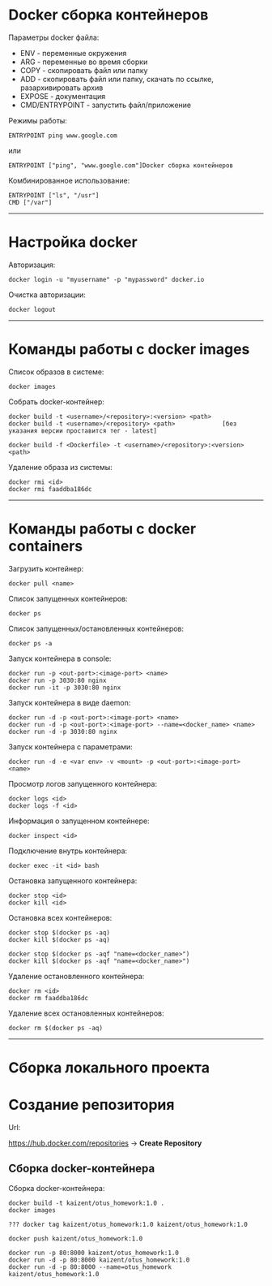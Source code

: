 # Docker сборка контейнеров

Параметры docker файла:

* ENV - переменные окружения
* ARG - переменные во время сборки
* COPY - скопировать файл или папку
* ADD - скопировать файл или папку, скачать по ссылке, разархивировать архив
* EXPOSE - документация
* CMD/ENTRYPOINT - запустить файл/приложение

Режимы работы:

    ENTRYPOINT ping www.google.com

или

    ENTRYPOINT ["ping", "www.google.com"]Docker сборка контейнеров

Комбинированное использование:

    ENTRYPOINT ["ls", "/usr"]
    CMD ["/var"]

--------------------------------------------------------------------------------

# Настройка docker

Авторизация:

    docker login -u "myusername" -p "mypassword" docker.io

Очистка авторизации:

    docker logout

--------------------------------------------------------------------------------

# Команды работы с docker images

Список образов в системе:

    docker images
    
Собрать docker-контейнер:

    docker build -t <username>/<repository>:<version> <path>
    docker build -t <username>/<repository> <path>             [без указания версии проставится тег - latest]

    docker build -f <Dockerfile> -t <username>/<repository>:<version> <path>

Удаление образа из системы:

    docker rmi <id>
    docker rmi faaddba186dc

--------------------------------------------------------------------------------

# Команды работы с docker containers

Загрузить контейнер:

    docker pull <name>

Список запущенных контейнеров:

    docker ps

Список запущенных/остановленных контейнеров:

    docker ps -a
    
Запуск контейнера в console:

    docker run -p <out-port>:<image-port> <name>
    docker run -p 3030:80 nginx
    docker run -it -p 3030:80 nginx

Запуск контейнера в виде daemon:

    docker run -d -p <out-port>:<image-port> <name>
    docker run -d -p <out-port>:<image-port> --name=<docker_name> <name>
    docker run -d -p 3030:80 nginx

Запуск контейнера с параметрами:

    docker run -d -e <var env> -v <mount> -p <out-port>:<image-port> <name>

Просмотр логов запущенного контейнера:

    docker logs <id>
    docker logs -f <id>

Информация о запущенном контейнере:

    docker inspect <id>

Подключение внутрь контейнера:

    docker exec -it <id> bash
    
Остановка запущенного контейнера:

    docker stop <id>
    docker kill <id>

Остановка всех контейнеров:

    docker stop $(docker ps -aq)
    docker kill $(docker ps -aq)

    docker stop $(docker ps -aqf "name=<docker_name>")
    docker kill $(docker ps -aqf "name=<docker_name>")

Удаление остановленного контейнера:

    docker rm <id>
    docker rm faaddba186dc

Удаление всех остановленных контейнеров:

    docker rm $(docker ps -aq)

--------------------------------------------------------------------------------

# Сборка локального проекта

# Создание репозитория

Url:

https://hub.docker.com/repositories -> **Create Repository**

## Сборка docker-контейнера

Сборка docker-контейнера:

    docker build -t kaizent/otus_homework:1.0 .
    docker images

    ??? docker tag kaizent/otus_homework:1.0 kaizent/otus_homework:1.0

    docker push kaizent/otus_homework:1.0
    
    docker run -p 80:8000 kaizent/otus_homework:1.0
    docker run -d -p 80:8000 kaizent/otus_homework:1.0
    docker run -d -p 80:8000 --name=otus_homework kaizent/otus_homework:1.0
